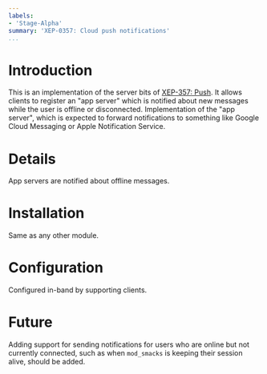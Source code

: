 ```yaml
---
labels:
- 'Stage-Alpha'
summary: 'XEP-0357: Cloud push notifications'
...
```


Introduction
============

This is an implementation of the server bits of [XEP-357:
Push](http://xmpp.org/extensions/xep-357.html). It allows clients to
register an "app server" which is notified about new messages while the
user is offline or disconnected. Implementation of the "app server",
which is expected to forward notifications to something like Google
Cloud Messaging or Apple Notification Service.

Details
=======

App servers are notified about offline messages.

Installation
============

Same as any other module.

Configuration
=============

Configured in-band by supporting clients.

Future
======

Adding support for sending notifications for users who are online but
not currently connected, such as when `mod_smacks` is keeping their
session alive, should be added.
